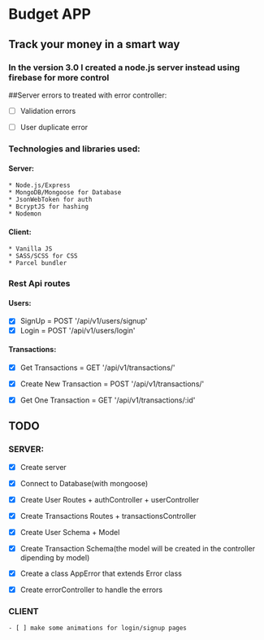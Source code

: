 # Budget APP
## Track your money in a smart way

### In the version 3.0 I created a node.js server instead using firebase for more control


##Server errors to treated with error controller:
-[ ] Validation errors
-[ ] User duplicate error


### Technologies and libraries used:
#### Server:
    * Node.js/Express
    * MongoDB/Mongoose for Database
    * JsonWebToken for auth
    * BcryptJS for hashing
    * Nodemon

#### Client:
    * Vanilla JS
    * SASS/SCSS for CSS
    * Parcel bundler



### Rest Api routes
  #### Users:
  - [x] SignUp = POST '/api/v1/users/signup'
  - [x] Login = POST '/api/v1/users/login'

  #### Transactions:
  - [x] Get Transactions = GET '/api/v1/transactions/'
  - [x] Create New Transaction = POST '/api/v1/transactions/'
  - [x] Get One Transaction = GET '/api/v1/transactions/:id'



## TODO
  ### SERVER:
  - [x] Create server
  - [x] Connect to Database(with mongoose)
  - [x] Create User Routes + authController + userController
  - [x] Create Transactions Routes + transactionsController
  - [x] Create User Schema + Model
  - [x] Create Transaction Schema(the model will be created in the controller dipending by model)
  - [x] Create a class AppError that extends Error class
  - [x] Create errorController to handle the errors



  ### CLIENT
    - [ ] make some animations for login/signup pages